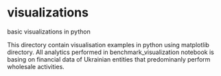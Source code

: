 # visualizations
basic visualizations in python

This directory contain visualisation examples in python using matplotlib directory.
All analytics performed in benchmark_visualization notebook is basing on financial data of Ukrainian entities that predominanly perform wholesale activities. 
